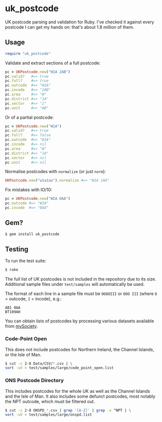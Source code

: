 # uk_postcode

UK postcode parsing and validation for Ruby.
I've checked it against every postcode I can get my hands on: that's about 1.8
million of them.

## Usage

```ruby
require "uk_postcode"
```

Validate and extract sections of a full postcode:

```ruby
pc = UKPostcode.new("W1A 2AB")
pc.valid?   #=> true
pc.full?    #=> true
pc.outcode  #=> "W1A"
pc.incode   #=> "2AB"
pc.area     #=> "W"
pc.district #=> "1A"
pc.sector   #=> "2"
pc.unit     #=> "AB"
```

Or of a partial postcode:

```ruby
pc = UKPostcode.new("W1A")
pc.valid?   #=> true
pc.full?    #=> false
pc.outcode  #=> "W1A"
pc.incode   #=> nil
pc.area     #=> "W"
pc.district #=> "1A"
pc.sector   #=> nil
pc.unit     #=> nil
```

Normalise postcodes with `normalize` (or just `norm`):

```ruby
UKPostcode.new("w1a1aa").normalize #=> "W1A 1AA"
```

Fix mistakes with IO/10:

```ruby
pc = UKPostcode.new("WIA OAA")
pc.outcode #=> "W1A"
pc.incode  #=> "0AA"
```

## Gem?

```sh
$ gem install uk_postcode
```

## Testing

To run the test suite:

```sh
$ rake
```

The full list of UK postcodes is not included in the repository due to its
size.
Additional sample files under `test/samples` will automatically be used.

The format of each line in a sample file must be `OOOOIII` or `OOO III` (where
`O` = outcode, `I` = incode), e.g.:

```
AB1 0AA
BT109AH
```

You can obtain lists of postcodes by processing various datasets available
from [mySociety][mys].

### Code-Point Open

This does not include postcodes for Northern Ireland, the Channel Islands,
or the Isle of Man.

```sh
$ cut -c 2-8 Data/CSV/*.csv | \
sort -uV > test/samples/large/code_point_open.list
```

### ONS Postcode Directory

This includes postcodes for the whole UK as well as the Channel Islands and the
Isle of Man.
It also includes some defunct postcodes, most notably the NPT outcode, which
must be filtered out.

```sh
$ cut -c 2-8 ONSPD_*.csv | grep '[A-Z]' | grep -v ^NPT | \
sort -uV > test/samples/large/onspd.list
```

[mys]: http://parlvid.mysociety.org/os/
